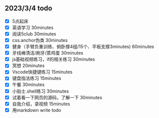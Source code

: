 ## 2023/3/4 todo
- [x] 5点起床
- [x] 英语学习 30minutes
- [x] 阅读5club 30minutes
- [x] css.anchor伪类 30minutes
- [x] 健身（手臂负重训练、俯卧撑4组/15个、平板支撑3minutes)    60minutes
- [x] 牙线棒清洁/刷牙/蒸鸡蛋 30minutes
- [x] js基础视频练习，if的相关练习 30minutes
- [x] 冥想 20minutes
- [x] Vscode快捷键练习 15minutes
- [x] 键盘指法练习 15minutes
- [x] 午餐 30minutes
- [x] 小贴士.shell练习 30minutes
- [x] 试着看一下网页的源码，了解一下 30minutes
- [x] 自我介绍，录视频 15minutes
- [x] 用markdown write todo
